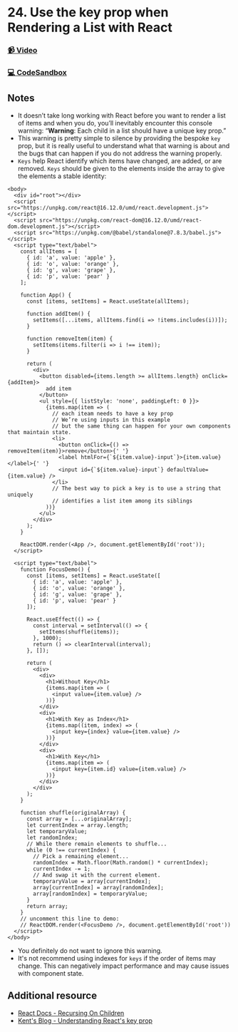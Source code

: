 # 24. Use the key prop when Rendering a List with React

### [📹 Video](https://egghead.io/lessons/react-v2-23-use-the-key-prop-when-rendering-a-list-with-react?pl=a-beginners-guide-to-react-v2-6c4d)

### [💻 CodeSandbox](https://codesandbox.io/s/github/kentcdodds/beginners-guide-to-react/tree/codesandbox/23-rendering-lists?from-embed)

## Notes

* It doesn’t take long working with React before you want to render a list of items and when you do, you’ll inevitably encounter this console warning: “**Warning**: Each child in a list should have a unique key prop.”
* This warning is pretty simple to silence by providing the bespoke `key` prop, but it is really useful to understand what that warning is about and the bugs that can happen if you do not address the warning properly.
* `Keys` help React identify which items have changed, are added, or are removed. `Keys` should be given to the elements inside the array to give the elements a stable identity:

```markup
<body>
  <div id="root"></div>
  <script src="https://unpkg.com/react@16.12.0/umd/react.development.js"></script>
  <script src="https://unpkg.com/react-dom@16.12.0/umd/react-dom.development.js"></script>
  <script src="https://unpkg.com/@babel/standalone@7.8.3/babel.js"></script>
  <script type="text/babel">
    const allItems = [
      { id: 'a', value: 'apple' },
      { id: 'o', value: 'orange' },
      { id: 'g', value: 'grape' },
      { id: 'p', value: 'pear' }
    ];

    function App() {
      const [items, setItems] = React.useState(allItems);

      function addItem() {
        setItems([...items, allItems.find(i => !items.includes(i))]);
      }

      function removeItem(item) {
        setItems(items.filter(i => i !== item));
      }

      return (
        <div>
          <button disabled={items.length >= allItems.length} onClick={addItem}>
            add item
          </button>
          <ul style={{ listStyle: 'none', paddingLeft: 0 }}>
            {items.map(item => (
              // each iteam needs to have a key prop
              // We’re using inputs in this example
              // but the same thing can happen for your own components that maintain state.
              <li>
                <button onClick={() => removeItem(item)}>remove</button>{' '}
                <label htmlFor={`${item.value}-input`}>{item.value}</label>{' '}
                <input id={`${item.value}-input`} defaultValue={item.value} />
              </li>
              // The best way to pick a key is to use a string that uniquely
              // identifies a list item among its siblings
            ))}
          </ul>
        </div>
      );
    }

    ReactDOM.render(<App />, document.getElementById('root'));
  </script>

  <script type="text/babel">
    function FocusDemo() {
      const [items, setItems] = React.useState([
        { id: 'a', value: 'apple' },
        { id: 'o', value: 'orange' },
        { id: 'g', value: 'grape' },
        { id: 'p', value: 'pear' }
      ]);

      React.useEffect(() => {
        const interval = setInterval(() => {
          setItems(shuffle(items));
        }, 1000);
        return () => clearInterval(interval);
      }, []);

      return (
        <div>
          <div>
            <h1>Without Key</h1>
            {items.map(item => (
              <input value={item.value} />
            ))}
          </div>
          <div>
            <h1>With Key as Index</h1>
            {items.map((item, index) => (
              <input key={index} value={item.value} />
            ))}
          </div>
          <div>
            <h1>With Key</h1>
            {items.map(item => (
              <input key={item.id} value={item.value} />
            ))}
          </div>
        </div>
      );
    }

    function shuffle(originalArray) {
      const array = [...originalArray];
      let currentIndex = array.length;
      let temporaryValue;
      let randomIndex;
      // While there remain elements to shuffle...
      while (0 !== currentIndex) {
        // Pick a remaining element...
        randomIndex = Math.floor(Math.random() * currentIndex);
        currentIndex -= 1;
        // And swap it with the current element.
        temporaryValue = array[currentIndex];
        array[currentIndex] = array[randomIndex];
        array[randomIndex] = temporaryValue;
      }
      return array;
    }
    // uncomment this line to demo:
    // ReactDOM.render(<FocusDemo />, document.getElementById('root'))
  </script>
</body>
```

* You definitely do not want to ignore this warning.
* It's not recommend using indexes for `keys` if the order of items may change. This can negatively impact performance and may cause issues with component state.

## Additional resource

* [React Docs - Recursing On Children](https://reactjs.org/docs/reconciliation.html#recursing-on-children)
* [Kent's Blog - Understanding React's key prop](https://kentcdodds.com/blog/understanding-reacts-key-prop)


